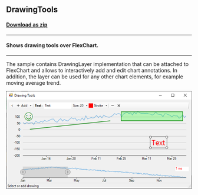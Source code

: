 ## DrawingTools
#### [Download as zip](https://grapecity.github.io/DownGit/#/home?url=https://github.com/GrapeCity/ComponentOne-WinForms-Samples/tree/master/NetFramework\FlexChart\CS\DrawingTools)
____
#### Shows drawing tools over FlexChart.
____
The sample contains DrawingLayer implementation that can be attached to FlexChart and allows to interactively add and edit chart annotations.
In addition, the layer can be used for any other chart elements, for example moving average trend.

![screenshot](screenshot.PNG)
